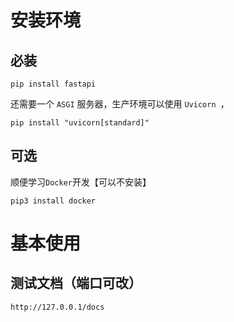 # 安装环境
## 必装
```shell
pip install fastapi
```
还需要一个 `ASGI` 服务器，生产环境可以使用 `Uvicorn `，
```shell
pip install "uvicorn[standard]"
```
## 可选
顺便学习`Docker`开发【可以不安装】
```shell
pip3 install docker
```

# 基本使用
## 测试文档（端口可改）
`http://127.0.0.1/docs`